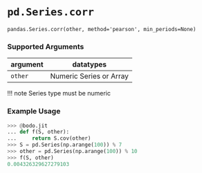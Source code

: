 # `pd.Series.corr`

`pandas.Series.corr(other, method='pearson', min_periods=None)`

### Supported Arguments

| argument | datatypes |
|-----------------------------|----------------------------------------|
| `other` | Numeric Series or Array |

!!! note
Series type must be numeric

### Example Usage

```py
>>> @bodo.jit
... def f(S, other):
...     return S.cov(other)
>>> S = pd.Series(np.arange(100)) % 7
>>> other = pd.Series(np.arange(100)) % 10
>>> f(S, other)
0.004326329627279103
```
